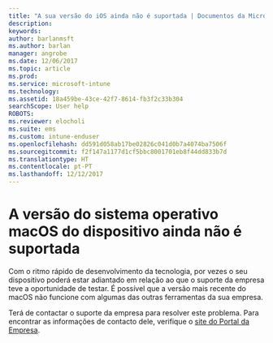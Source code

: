 ```yaml
---
title: "A sua versão do iOS ainda não é suportada | Documentos da Microsoft"
description: 
keywords: 
author: barlanmsft
ms.author: barlan
manager: angrobe
ms.date: 12/06/2017
ms.topic: article
ms.prod: 
ms.service: microsoft-intune
ms.technology: 
ms.assetid: 18a459be-43ce-42f7-8614-fb3f2c33b304
searchScope: User help
ROBOTS: 
ms.reviewer: elocholi
ms.suite: ems
ms.custom: intune-enduser
ms.openlocfilehash: dd591d058ab17be02826c041d0b7a4074ba7506f
ms.sourcegitcommit: f2f147a1177d1cf5bbc8001701eb8f44dd833b7d
ms.translationtype: HT
ms.contentlocale: pt-PT
ms.lasthandoff: 12/12/2017
---
```

# <a name="your-macos-devices-operating-system-version-isnt-yet-supported"></a>A versão do sistema operativo macOS do dispositivo ainda não é suportada

Com o ritmo rápido de desenvolvimento da tecnologia, por vezes o seu dispositivo poderá estar adiantado em relação ao que o suporte da empresa teve a oportunidade de testar. É possível que a versão mais recente do macOS não funcione com algumas das outras ferramentas da sua empresa.

Terá de contactar o suporte da empresa para resolver este problema. Para encontrar as informações de contacto dele, verifique o [site do Portal da Empresa](https://portal.manage.microsoft.com#HelpDeskDialog).
